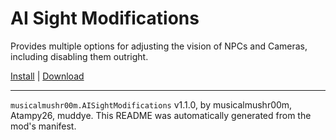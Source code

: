 # AI Sight Modifications

Provides multiple options for adjusting the vision of NPCs and Cameras, including disabling them outright.

[Install](https://hitman-resources.netlify.app/smf-install-link/https://github.com/musicalmushr00m/AISightModifications/releases/latest/download/mod.framework.zip) | [Download](https://github.com/musicalmushr00m/AISightModifications/releases/latest/download/mod.framework.zip)

---

`musicalmushr00m.AISightModifications` v1.1.0, by musicalmushr00m, Atampy26, muddye. This README was automatically generated from the mod's manifest.
